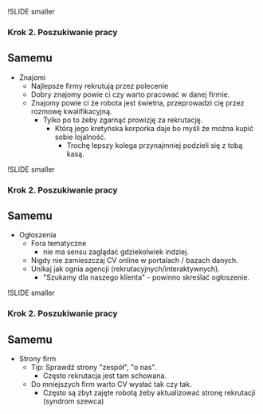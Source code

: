 !SLIDE smaller

### Krok 2. Poszukiwanie pracy  ###
## Samemu ##

- Znajomi
    * Najlepsze firmy rekrutują przez polecenie
    * Dobry znajomy powie ci czy warto pracować w danej firmie.
    * Znajomy powie ci że robota jest świetna, przeprowadzi cię przez rozmowę kwalifikacyjną.
        - Tylko po to żeby zgarnąć prowizję za rekrutację.
            * Którą jego kretyńska korporka daje bo myśli że można kupić sobie lojalność.
                - Trochę lepszy kolega przynajmniej podzieli się z tobą kasą.

!SLIDE smaller

### Krok 2. Poszukiwanie pracy  ###
## Samemu ##

- Ogłoszenia
    * Fora tematyczne
        - nie ma sensu zaglądać gdziekolwiek indziej.
    * Nigdy nie zamieszczaj CV online w portalach / bazach danych.
    * Unikaj jak ognia agencji (rekrutacyjnych/interaktywnych).
        - "Szukamy dla naszego klienta" - powinno skreślać ogłoszenie.

!SLIDE smaller

### Krok 2. Poszukiwanie pracy  ###
## Samemu ##

- Strony firm
    * Tip: Sprawdź strony "zespół", "o nas".
        - Często rekrutacja jest tam schowana.
    * Do mniejszych firm warto CV wysłać tak czy tak.
        - Często są zbyt zajęte robotą żeby aktualizować stronę rekrutacji (syndrom szewca)
